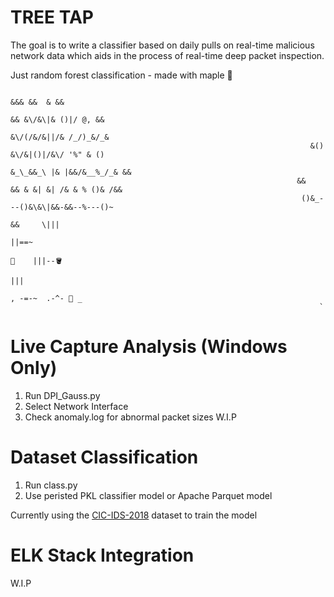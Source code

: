 # TREE TAP
The goal is to write a classifier based on daily pulls on real-time malicious network data which aids in the process of real-time deep packet inspection.

Just random forest classification - made with maple 🍁

                                                                         &&& &&  & &&
                                                                          && &\/&\|& ()|/ @, &&
                                                                          &\/(/&/&||/& /_/)_&/_&
                                                                       &() &\/&|()|/&\/ '%" & ()
                                                                      &_\_&&_\ |& |&&/&__%_/_& &&
                                                                    &&   && & &| &| /& & % ()& /&&
                                                                     ()&_---()&\&\|&&-&&--%---()~
                                                                         &&     \|||
                                                                                 ||==~
                                                                            🍂    |||--🪣
                                                                                 ||| 
                                                                           , -=-~  .-^- 🥞 _
                                                                         `

# Live Capture Analysis (Windows Only)
1) Run DPI_Gauss.py
2) Select Network Interface
3) Check anomaly.log for abnormal packet sizes
W.I.P

# Dataset Classification
1) Run class.py
2) Use peristed PKL classifier model or Apache Parquet model

Currently using the [CIC-IDS-2018](https://www.unb.ca/cic/datasets/ids-2018.html) dataset to train the model

# ELK Stack Integration
W.I.P
